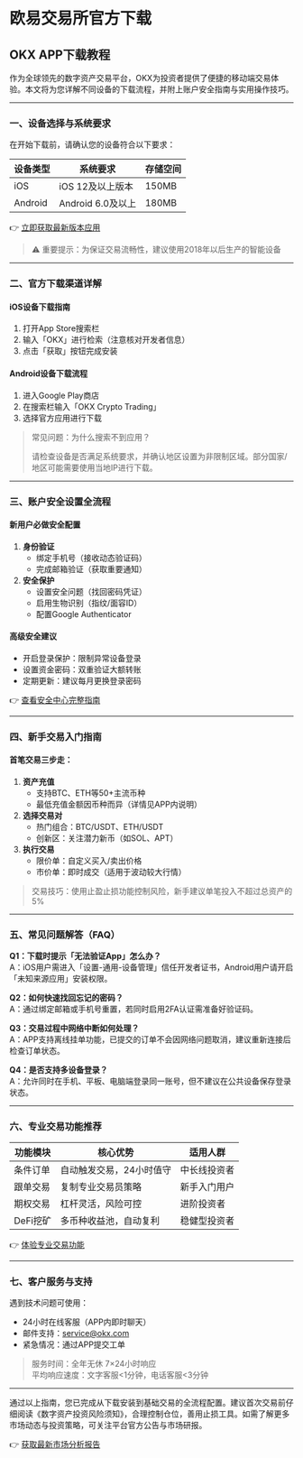# 欧易交易所官方下载

## OKX APP下载教程

作为全球领先的数字资产交易平台，OKX为投资者提供了便捷的移动端交易体验。本文将为您详解不同设备的下载流程，并附上账户安全指南与实用操作技巧。

---

### 一、设备选择与系统要求

在开始下载前，请确认您的设备符合以下要求：

| 设备类型 | 系统要求       | 存储空间 |
|----------|----------------|----------|
| iOS      | iOS 12及以上版本 | 150MB    |
| Android  | Android 6.0及以上 | 180MB    |

👉 [立即获取最新版本应用](https://bit.ly/okx_welcome)

> ⚠️ 重要提示：为保证交易流畅性，建议使用2018年以后生产的智能设备

---

### 二、官方下载渠道详解

#### iOS设备下载指南
1. 打开App Store搜索栏
2. 输入「OKX」进行检索（注意核对开发者信息）
3. 点击「获取」按钮完成安装

#### Android设备下载流程
1. 进入Google Play商店
2. 在搜索栏输入「OKX Crypto Trading」
3. 选择官方应用进行下载

> 常见问题：为什么搜索不到应用？
> 
> 请检查设备是否满足系统要求，并确认地区设置为非限制区域。部分国家/地区可能需要使用当地IP进行下载。

---

### 三、账户安全设置全流程

#### 新用户必做安全配置
1. **身份验证**
   - 绑定手机号（接收动态验证码）
   - 完成邮箱验证（获取重要通知）
2. **安全保护**
   - 设置安全问题（找回密码凭证）
   - 启用生物识别（指纹/面容ID）
   - 配置Google Authenticator

#### 高级安全建议
- 开启登录保护：限制异常设备登录
- 设置资金密码：双重验证大额转账
- 定期更新：建议每月更换登录密码

👉 [查看安全中心完整指南](https://bit.ly/okx_welcome)

---

### 四、新手交易入门指南

#### 首笔交易三步走：
1. **资产充值**
   - 支持BTC、ETH等50+主流币种
   - 最低充值金额因币种而异（详情见APP内说明）
2. **选择交易对**
   - 热门组合：BTC/USDT、ETH/USDT
   - 创新区：关注潜力新币（如SOL、APT）
3. **执行交易**
   - 限价单：自定义买入/卖出价格
   - 市价单：即时成交（适用于波动较大行情）

> 交易技巧：使用止盈止损功能控制风险，新手建议单笔投入不超过总资产的5%

---

### 五、常见问题解答（FAQ）

**Q1：下载时提示「无法验证App」怎么办？**  
A：iOS用户需进入「设置-通用-设备管理」信任开发者证书，Android用户请开启「未知来源应用」安装权限。

**Q2：如何快速找回忘记的密码？**  
A：通过绑定邮箱或手机号重置，若同时启用2FA认证需准备好验证码。

**Q3：交易过程中网络中断如何处理？**  
A：APP支持离线挂单功能，已提交的订单不会因网络问题取消，建议重新连接后检查订单状态。

**Q4：是否支持多设备登录？**  
A：允许同时在手机、平板、电脑端登录同一账号，但不建议在公共设备保存登录状态。

---

### 六、专业交易功能推荐

| 功能模块   | 核心优势                  | 适用人群          |
|------------|---------------------------|-------------------|
| 条件订单   | 自动触发交易，24小时值守  | 中长线投资者      |
| 跟单交易   | 复制专业交易员策略        | 新手入门用户      |
| 期权交易   | 杠杆灵活，风险可控        | 进阶投资者        |
| DeFi挖矿   | 多币种收益池，自动复利    | 稳健型投资者      |

👉 [体验专业交易功能](https://bit.ly/okx_welcome)

---

### 七、客户服务与支持

遇到技术问题可使用：
- 24小时在线客服（APP内即时聊天）
- 邮件支持：service@okx.com
- 紧急情况：通过APP提交工单

> 服务时间：全年无休 7×24小时响应  
> 平均响应速度：文字客服<1分钟，电话客服<3分钟

---

通过以上指南，您已完成从下载安装到基础交易的全流程配置。建议首次交易前仔细阅读《数字资产投资风险须知》，合理控制仓位，善用止损工具。如需了解更多市场动态与投资策略，可关注平台官方公告与市场研报。

👉 [获取最新市场分析报告](https://bit.ly/okx_welcome)